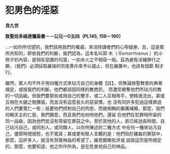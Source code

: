 # 犯男色的淫惡


**良九世**

**致聖伯多祿達彌盎書－－公元一O五四（PL145, 159－190）**





…一如你所切望的，我們該用我們的權威，來消除讀者們的心窄疑慮，且，這是眾所共知的，即依我們的判斷，我們認為，這本名叫郭
木（ Gomorrhianus 
）的小冊子的內容，是相反惡魔的勾當，一如水火之不相容一般。茲為避免淫穢罪行之獗，（我們）必須採取嚴竣的宗座責斥來予以遏止，但在嚴厲中，也該有個節
制才行。

雖然，眾人均不外乎用四種方式來玷污自己的身體【註】，但無論按聖教會的典章規定，或按我們的判斷，他們都該因同樣的教懲罰，
而遭受褫奪他們所玷污的教的一切品級。但我們要那些或用自己的雙手，或二人互相用手，使精液流出，甚或互相在大腿之間攢插，而並沒有這麼長久的惡習慣，也
沒有同許多犯過這樣罪過的人們要寬仁一些；祇要他們控制自己的肉慾，而做相稱的嚴厲補贖，那麼，我們仰賴天主的仁慈，我們願意，而且我們也吩咐他們，還留
在他們在犯罪時所留的同一品級，因為他們並沒有常留在罪惡之中。至於其他的人，若已經過長時間，自己玷污自己，或同別人，或同類人，以你所陳述的二種方式
中任何一種來玷污自己，儘管時間很短，也不寬貣；甚或更有駭人言聽的是：他們陷於雞姦的罪惡中，那麼，這許多人，就沒有恢復神品的希望了。誰若膽敢批評或
詆毀這宗座所規定的，那麼，他要知道，他之所作所為，是在危害他自己的神品。

